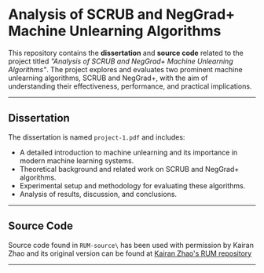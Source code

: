 # Analysis of SCRUB and NegGrad+ Machine Unlearning Algorithms

This repository contains the **dissertation** and **source code** related to the project titled *"Analysis of SCRUB and NegGrad+ Machine Unlearning Algorithms"*. The project explores and evaluates two prominent machine unlearning algorithms, SCRUB and NegGrad+, with the aim of understanding their effectiveness, performance, and practical implications.

---

## Dissertation

The dissertation is named `project-1.pdf` and includes:

- A detailed introduction to machine unlearning and its importance in modern machine learning systems.
- Theoretical background and related work on SCRUB and NegGrad+ algorithms.
- Experimental setup and methodology for evaluating these algorithms.
- Analysis of results, discussion, and conclusions.

---

## Source Code

Source code found in `RUM-source\` has been used with permission by Kairan Zhao and its original version can be found at [Kairan Zhao's RUM repository](https://github.com/kairanzhao/RUM/tree/main)

---

